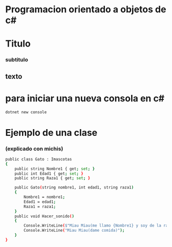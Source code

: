 # Programacion orientado a objetos de c#
# Titulo
### subtitulo
## texto
# para iniciar una nueva consola en c#
```bash
dotnet new console
```
# Ejemplo de una clase
### (explicado con michis)
``` bash
public class Gato : Imascotas
{
    public string Nombre1 { get; set; }
    public int Edad1 { get; set; }
    public string Raza1 { get; set; }

    public Gato(string nombre1, int edad1, string raza1)
    {
        Nombre1 = nombre1;
        Edad1 = edad1;
        Raza1 = raza1;
    }
    public void Hacer_sonido()
    {
        Console.WriteLine($"Miau Miau(me llamo {Nombre1} y soy de la raza {Raza1}, tengo {Edad1} años)");
        Console.WriteLine("Miau Miau(dame comida)");
    }
}
```
